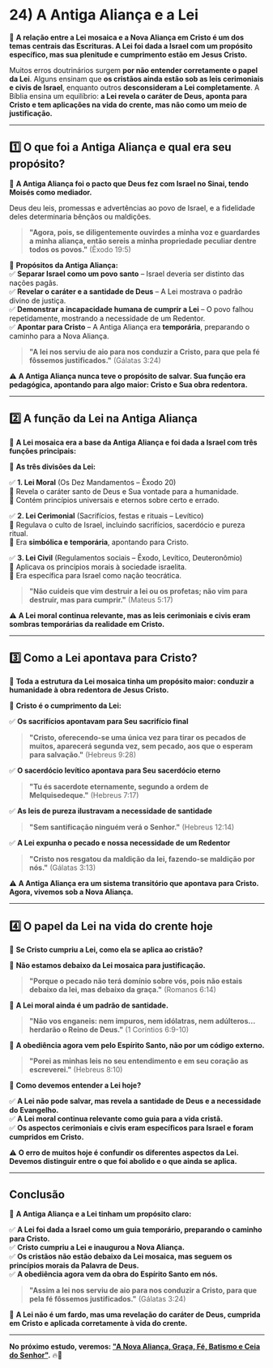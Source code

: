 # **24) A Antiga Aliança e a Lei**  

📜 **A relação entre a Lei mosaica e a Nova Aliança em Cristo é um dos temas centrais das Escrituras. A Lei foi dada a Israel com um propósito específico, mas sua plenitude e cumprimento estão em Jesus Cristo.**  

Muitos erros doutrinários surgem **por não entender corretamente o papel da Lei**. Alguns ensinam que **os cristãos ainda estão sob as leis cerimoniais e civis de Israel**, enquanto outros **desconsideram a Lei completamente**. A Bíblia ensina um equilíbrio: **a Lei revela o caráter de Deus, aponta para Cristo e tem aplicações na vida do crente, mas não como um meio de justificação.**  

---

## **1️⃣ O que foi a Antiga Aliança e qual era seu propósito?**  

📜 **A Antiga Aliança foi o pacto que Deus fez com Israel no Sinai, tendo Moisés como mediador.**  

Deus deu leis, promessas e advertências ao povo de Israel, e a fidelidade deles determinaria bênçãos ou maldições.  

> **"Agora, pois, se diligentemente ouvirdes a minha voz e guardardes a minha aliança, então sereis a minha propriedade peculiar dentre todos os povos."** (Êxodo 19:5)  

📌 **Propósitos da Antiga Aliança:**  
✅ **Separar Israel como um povo santo** – Israel deveria ser distinto das nações pagãs.  
✅ **Revelar o caráter e a santidade de Deus** – A Lei mostrava o padrão divino de justiça.  
✅ **Demonstrar a incapacidade humana de cumprir a Lei** – O povo falhou repetidamente, mostrando a necessidade de um Redentor.  
✅ **Apontar para Cristo** – A Antiga Aliança era **temporária**, preparando o caminho para a Nova Aliança.  

> **"A lei nos serviu de aio para nos conduzir a Cristo, para que pela fé fôssemos justificados."** (Gálatas 3:24)  

⚠️ **A Antiga Aliança nunca teve o propósito de salvar. Sua função era pedagógica, apontando para algo maior: Cristo e Sua obra redentora.**  

---

## **2️⃣ A função da Lei na Antiga Aliança**  

📜 **A Lei mosaica era a base da Antiga Aliança e foi dada a Israel com três funções principais:**  

📌 **As três divisões da Lei:**  

✅ **1. Lei Moral** (Os Dez Mandamentos – Êxodo 20)  
🔹 Revela o caráter santo de Deus e Sua vontade para a humanidade.  
🔹 Contém princípios universais e eternos sobre certo e errado.  

✅ **2. Lei Cerimonial** (Sacrifícios, festas e rituais – Levítico)  
🔹 Regulava o culto de Israel, incluindo sacrifícios, sacerdócio e pureza ritual.  
🔹 Era **simbólica e temporária**, apontando para Cristo.  

✅ **3. Lei Civil** (Regulamentos sociais – Êxodo, Levítico, Deuteronômio)  
🔹 Aplicava os princípios morais à sociedade israelita.  
🔹 Era específica para Israel como nação teocrática.  

> **"Não cuideis que vim destruir a lei ou os profetas; não vim para destruir, mas para cumprir."** (Mateus 5:17)  

⚠️ **A Lei moral continua relevante, mas as leis cerimoniais e civis eram sombras temporárias da realidade em Cristo.**  

---

## **3️⃣ Como a Lei apontava para Cristo?**  

📜 **Toda a estrutura da Lei mosaica tinha um propósito maior: conduzir a humanidade à obra redentora de Jesus Cristo.**  

📌 **Cristo é o cumprimento da Lei:**  

✅ **Os sacrifícios apontavam para Seu sacrifício final**  
> **"Cristo, oferecendo-se uma única vez para tirar os pecados de muitos, aparecerá segunda vez, sem pecado, aos que o esperam para salvação."** (Hebreus 9:28)  

✅ **O sacerdócio levítico apontava para Seu sacerdócio eterno**  
> **"Tu és sacerdote eternamente, segundo a ordem de Melquisedeque."** (Hebreus 7:17)  

✅ **As leis de pureza ilustravam a necessidade de santidade**  
> **"Sem santificação ninguém verá o Senhor."** (Hebreus 12:14)  

✅ **A Lei expunha o pecado e nossa necessidade de um Redentor**  
> **"Cristo nos resgatou da maldição da lei, fazendo-se maldição por nós."** (Gálatas 3:13)  

⚠️ **A Antiga Aliança era um sistema transitório que apontava para Cristo. Agora, vivemos sob a Nova Aliança.**  

---

## **4️⃣ O papel da Lei na vida do crente hoje**  

📜 **Se Cristo cumpriu a Lei, como ela se aplica ao cristão?**  

🔹 **Não estamos debaixo da Lei mosaica para justificação.**  
> **"Porque o pecado não terá domínio sobre vós, pois não estais debaixo da lei, mas debaixo da graça."** (Romanos 6:14)  

🔹 **A Lei moral ainda é um padrão de santidade.**  
> **"Não vos enganeis: nem impuros, nem idólatras, nem adúlteros... herdarão o Reino de Deus."** (1 Coríntios 6:9-10)  

🔹 **A obediência agora vem pelo Espírito Santo, não por um código externo.**  
> **"Porei as minhas leis no seu entendimento e em seu coração as escreverei."** (Hebreus 8:10)  

📌 **Como devemos entender a Lei hoje?**  

✅ **A Lei não pode salvar, mas revela a santidade de Deus e a necessidade do Evangelho.**  
✅ **A Lei moral continua relevante como guia para a vida cristã.**  
✅ **Os aspectos cerimoniais e civis eram específicos para Israel e foram cumpridos em Cristo.**  

⚠️ **O erro de muitos hoje é confundir os diferentes aspectos da Lei. Devemos distinguir entre o que foi abolido e o que ainda se aplica.**  

---

## **Conclusão**  

📜 **A Antiga Aliança e a Lei tinham um propósito claro:**  

✅ **A Lei foi dada a Israel como um guia temporário, preparando o caminho para Cristo.**  
✅ **Cristo cumpriu a Lei e inaugurou a Nova Aliança.**  
✅ **Os cristãos não estão debaixo da Lei mosaica, mas seguem os princípios morais da Palavra de Deus.**  
✅ **A obediência agora vem da obra do Espírito Santo em nós.**  

> **"Assim a lei nos serviu de aio para nos conduzir a Cristo, para que pela fé fôssemos justificados."** (Gálatas 3:24)  

📌 **A Lei não é um fardo, mas uma revelação do caráter de Deus, cumprida em Cristo e aplicada corretamente à vida do crente.**  

---

**No próximo estudo, veremos: ["A Nova Aliança, Graça, Fé, Batismo e Ceia do Senhor"](nova-alianca.md).** 🔥📖  
